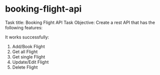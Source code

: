 # booking-flight-api
Task title: Booking Flight API
Task Objective: Create a rest API that has the following features: 

It works successfully:
1. Add/Book Flight
2. Get all Flight
3. Get single Flight
4. Update/Edit Flight
5. Delete Flight
